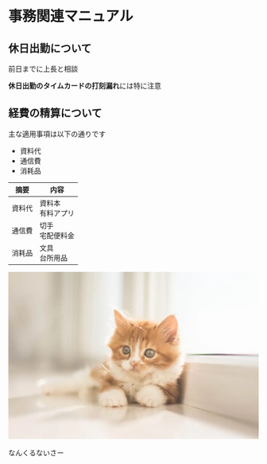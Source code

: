 
# 事務関連マニュアル
## 休日出勤について
前日までに上長と相談

**休日出勤のタイムカードの打刻漏れ**には特に注意
## 経費の精算について
主な適用事項は以下の通りです
- 資料代
- 通信費
- 消耗品

|摘要  |内容  
|--|--
|資料代  |資料本<br>有料アプリ
|通信費  |切手<br>宅配便料金
|消耗品  |文具<br>台所用品

![切手代](img/01_little-redhead-kitten-1024x683.jpg.webp)


なんくるないさー